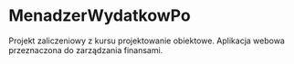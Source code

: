 # MenadzerWydatkowPo
Projekt zaliczeniowy z kursu projektowanie obiektowe. Aplikacja webowa przeznaczona do zarządzania finansami.
